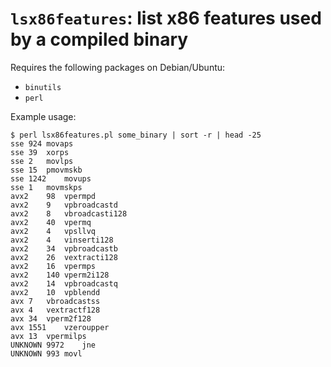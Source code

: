 
# `lsx86features`: list x86 features used by a compiled binary

Requires the following packages on Debian/Ubuntu:

- `binutils`
- `perl`

Example usage:

```
$ perl lsx86features.pl some_binary | sort -r | head -25
sse	924	movaps
sse	39	xorps
sse	2	movlps
sse	15	pmovmskb
sse	1242	movups
sse	1	movmskps
avx2	98	vpermpd
avx2	9	vpbroadcastd
avx2	8	vbroadcasti128
avx2	40	vpermq
avx2	4	vpsllvq
avx2	4	vinserti128
avx2	34	vpbroadcastb
avx2	26	vextracti128
avx2	16	vpermps
avx2	140	vperm2i128
avx2	14	vpbroadcastq
avx2	10	vpblendd
avx	7	vbroadcastss
avx	4	vextractf128
avx	34	vperm2f128
avx	1551	vzeroupper
avx	13	vpermilps
UNKNOWN	9972	jne
UNKNOWN	993	movl
```

